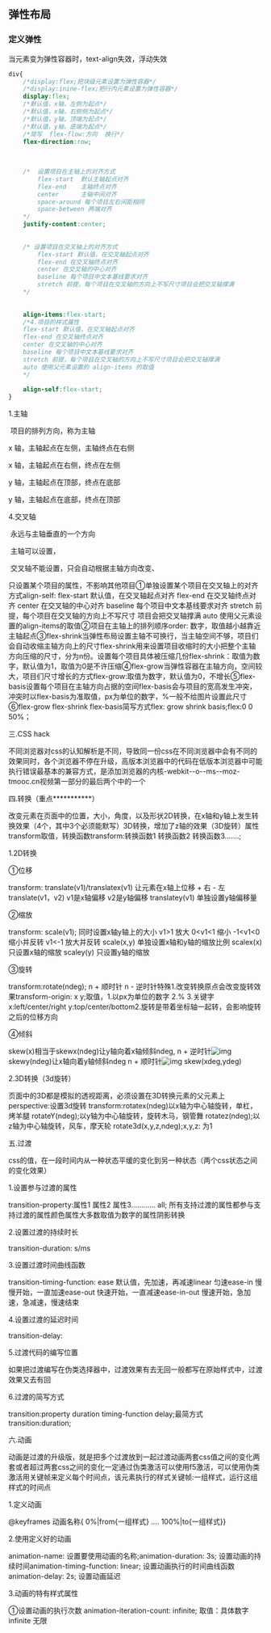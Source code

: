 ## 弹性布局

### 定义弹性

当元素变为弹性容器时，text-align失效，浮动失效

```css
div{
	/*display:flex;把块级元素设置为弹性容器*/
    /*display:inine-flex;把行内元素设置为弹性容器*/
    display:flex;
    /*默认值，x轴，左侧为起点*/
    /*默认值，x轴，右侧侧为起点*/
    /*默认值，y轴，顶端为起点*/
    /*默认值，y轴，底端为起点*/
    /*简写  flex-flow:方向  换行*/
    flex-direction:row;
    
    
    
    /*	设置项目在主轴上的对齐方式
    	flex-start  默认主轴起点对齐
    	flex-end    主轴终点对齐
    	center  	主轴中间对齐
    	space-around 每个项目左右间距相同
    	space-between 两端对齐
    */
    justify-content:center; 
    
    
    /* 设置项目在交叉轴上的对齐方式
    	flex-start 默认值，在交叉轴起点对齐
        flex-end 在交叉轴终点对齐
        center 在交叉轴的中心对齐
        baseline 每个项目中文本基线要求对齐
        stretch 前提，每个项目在交叉轴的方向上不写尺寸项目会把交叉轴撑满
    */
    
    
    align-items:flex-start;
    /*4.项目的样式属性
    flex-start 默认值，在交叉轴起点对齐
    flex-end 在交叉轴终点对齐
    center 在交叉轴的中心对齐
    baseline 每个项目中文本基线要求对齐
    stretch 前提，每个项目在交叉轴的方向上不写尺寸项目会把交叉轴撑满
    auto 使用父元素设置的 align-items 的取值
    */
    
    align-self:flex-start;
}
```

1.主轴

​	项目的排列方向，称为主轴

x 轴，主轴起点在左侧，主轴终点在右侧

x 轴，主轴起点在右侧，终点在左侧

y 轴，主轴起点在顶部，终点在底部

y 轴，主轴起点在底部，终点在顶部

4.交叉轴

​	永远与主轴垂直的一个方向

​	主轴可以设置，

​	交叉轴不能设置，只会自动根据主轴方向改变、

只设置某个项目的属性，不影响其他项目①单独设置某个项目在交叉轴上的对齐方式align-self:  flex-start  默认值，在交叉轴起点对齐      flex-end  在交叉轴终点对齐      center   在交叉轴的中心对齐      baseline  每个项目中文本基线要求对齐      stretch   前提，每个项目在交叉轴的方向上不写尺寸            项目会把交叉轴撑满      auto    使用父元素设置的align-items的取值②项目在主轴上的排列顺序order: 数字，取值越小越靠近主轴起点③flex-shrink当弹性布局设置主轴不可换行，当主轴空间不够，项目们会自动收缩主轴方向上的尺寸flex-shrink用来设置项目收缩时的大小把整个主轴方向压缩的尺寸，分为n份。设置每个项目具体被压缩几份flex-shrink：取值为数字，默认值为1，取值为0是不许压缩④flex-grow当弹性容器在主轴方向，空间较大，项目们尺寸增长的方式flex-grow:取值为数字，默认值为0，不增长⑤flex-basis设置每个项目在主轴方向占据的空间flex-basis会与项目的宽高发生冲突，冲突时以flex-basis为准取值，px为单位的数字，%一般不给图片设置此尺寸⑥flex-grow  flex-shrink  flex-basis简写方式flex: grow  shrink  basis;flex:0  0  50%；

三.CSS hack

不同浏览器对css的认知解析是不同，导致同一份css在不同浏览器中会有不同的效果同时，各个浏览器不停在升级，高版本浏览器中的代码在低版本浏览器中可能执行错误最基本的兼容方式，是添加浏览器的内核-webkit--o--ms--moz-tmooc.cn视频第一部分的最后两个中的一个

四.转换（重点***********）

改变元素在页面中的位置，大小，角度，以及形状2D转换，在x轴和y轴上发生转换效果（4个，其中3个必须能默写）3D转换，增加了z轴的效果（3D旋转）属性transform取值，转换函数transform:转换函数1  转换函数2  转换函数3.......;

1.2D转换

①位移

transform: translate(v1)/translatex(v1) 让元素在x轴上位移  +  右   - 左      translate(v1，v2) v1是x轴偏移  v2是y轴偏移      translatey(v1) 单独设置y轴偏移量

②缩放

transform: scale(v1); 同时设置x轴y轴上的大小            v1>1  放大           0<v1<1 缩小            -1<v1<0 缩小并反转           v1<-1  放大并反转     scale(x,y) 单独设置x轴和y轴的缩放比例     scalex(x)  只设置x轴的缩放     scaley(y)  只设置y轴的缩放

③旋转

transform:rotate(ndeg);     n +  顺时针     n -  逆时针特殊1.改变转换原点会改变旋转效果transform-origin: x  y;取值，1.以px为单位的数字     2.%     3.关键字  x:left/center/right  y:top/center/bottom2.旋转是带着坐标轴一起转，会影响旋转之后的位移方向

④倾斜

skew(x)相当于skewx(ndeg)让y轴向着x轴倾斜ndeg,  n +  逆时针![img](file:///C:\Users\web\AppData\Local\Temp\ksohtml14896\wps1.jpg) skewy(ndeg)让x轴向着y轴倾斜ndeg  n +  顺时针![img](file:///C:\Users\web\AppData\Local\Temp\ksohtml14896\wps2.jpg) skew(xdeg,ydeg)

2.3D转换（3d旋转）

页面中的3D都是模拟的透视距离，必须设置在3D转换元素的父元素上perspective:设置3d旋转 transform:rotatex(ndeg)以x轴为中心轴旋转，单杠，烤羊腿     rotateY(ndeg);以y轴为中心轴旋转，旋转木马，钢管舞     rotatez(ndeg);以z轴为中心轴旋转，风车，摩天轮     rotate3d(x,y,z,ndeg);x,y,z:  为1

五.过渡

css的值，在一段时间内从一种状态平缓的变化到另一种状态（两个css状态之间的变化效果）

1.设置参与过渡的属性

transition-property:属性1  属性2  属性3............         all; 所有支持过渡的属性都参与支持过渡的属性颜色属性大多数取值为数字的属性阴影转换

2.设置过渡的持续时长

transition-duration: s/ms

3.设置过渡时间曲线函数	

transition-timing-function: ease 默认值，先加速，再减速linear  匀速ease-in  慢慢开始，一直加速ease-out 快速开始，一直减速ease-in-out  慢速开始，急加速，急减速，慢速结束

4.设置过渡的延迟时间	

transition-delay:

5.过渡代码的编写位置	

如果把过渡编写在伪类选择器中，过渡效果有去无回一般都写在原始样式中，过渡效果又去有回

6.过渡的简写方式

transition:property  duration  timing-function  delay;最简方式 transition:duration;

六.动画

动画是过渡的升级版，就是把多个过渡放到一起过渡动画两套css值之间的变化两套或者超过两套css之间的变化一定通过伪类激活可以使用f5激活，可以使用伪类激活用关键帧来定义每个时间点，该元素执行的样式关键帧:一组样式，运行这组样式的时间点

1.定义动画

@keyframes  动画名称{ 0%|from{一组样式} .... 100%|to{一组样式}}

2.使用定义好的动画

animation-name: 设置要使用动画的名称;animation-duration: 3s; 设置动画的持续时间animation-timing-function: linear; 设置动画执行的时间曲线函数animation-delay: 2s; 设置动画延迟

3.动画的特有样式属性

①设置动画的执行次数 animation-iteration-count: infinite;       取值：具体数字          infinite 无限





